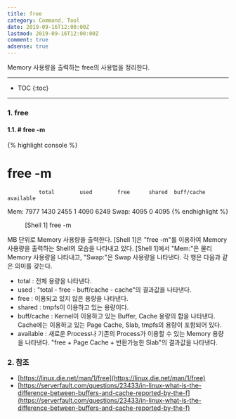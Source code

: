 ```yaml
---
title: free
category: Command, Tool
date: 2019-09-16T12:00:00Z
lastmod: 2019-09-16T12:00:00Z
comment: true
adsense: true
---
```


Memory 사용량을 출력하는 free의 사용법을 정리한다.

***

* TOC
{:toc}

***

### 1. free

#### 1.1. # free -m

{% highlight console %}
# free -m
              total        used        free      shared  buff/cache   available
Mem:           7977        1430        2455           1        4090        6249
Swap:          4095           0        4095
{% endhighlight %}
<figure>
<figcaption class="caption">[Shell 1] free -m</figcaption>
</figure>

MB 단위로 Memory 사용량을 출력한다. [Shell 1]은 "free -m"를 이용하여 Memory 사용량을 출력하는 Shell의 모습을 나타내고 있다. [Shell 1]에서 "Mem:"은 물리 Memory 사용량을 나타내고, "Swap:"은 Swap 사용량을 나타낸다. 각 행은 다음과 같은 의미를 갖는다.

* total : 전체 용량을 나타낸다.
* used : "total - free - buff/cache - cache"의 결과값을 나타낸다.
* free : 이용되고 있지 않은 용량을 나타낸다.
* shared : tmpfs이 이용하고 있는 용량이다.
* buff/cache : Kernel이 이용하고 있는 Buffer, Cache 용량의 합을 나타낸다. Cache에는 이용하고 있는 Page Cache, Slab, tmpfs의 용량이 포함되어 있다.
* available : 새로운 Process나 기존의 Process가 이용할 수 있는 Memory 용량을 나타낸다. "free + Page Cache + 반환가능한 Slab"의  결과값을 나타낸다.

### 2. 참조

* [https://linux.die.net/man/1/free](https://linux.die.net/man/1/free)
* [https://serverfault.com/questions/23433/in-linux-what-is-the-difference-between-buffers-and-cache-reported-by-the-f](https://serverfault.com/questions/23433/in-linux-what-is-the-difference-between-buffers-and-cache-reported-by-the-f)


